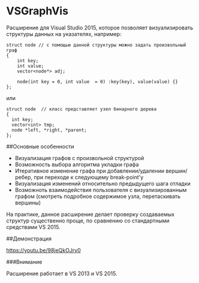 # VSGraphVis

Расширение для Visual Studio 2015, которое позволяет визуализировать структуры данных на указателях, например:

    struct node // с помощью данной структуры можно задать произвольный граф
    {
	    int key;
	    int value;
	    vector<node*> adj;

	    node(int key = 0, int value  = 0) :key(key), value(value) {}
    };
  
или 

    struct node  // класс представляет узел бинарного дерева
    {
      int key;
      vector<int> tmp;
      node *left, *right, *parent;
    };
    


##Основные особенности
* Визуализация графов с произвольной структурой
* Возможность выбора алгоритма укладки графа
* Итеративное изменение графа при добавлении/удалении вершин/ребер, при переходе к следующему break-point'у
* Визуализация изменений относительно предыдущего шага отладки
* Возможноть взаимодействия пользователя с визуализированным графом (смотреть подробное содержимое узла, перетаскивать вершины)

На практике, данное расширение делает проверку создаваемых структур существенно проще, по сравнению со стандартными средствами 
VS 2015. 

##Демонстрация

https://youtu.be/98jeQkOJrv0

###Внимание

Расширение работает в VS 2013 и VS 2015.
